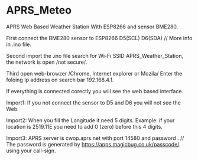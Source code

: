 # APRS_Meteo

APRS Web Based Weather Station With ESP8266 and sensor BME280.

First connect the BME280 sensor to ESP8266 D5(SCL) D6(SDA) // More info in .ino file.

Second import the .ino file search for Wi-Fi SSID APRS_Weather_Station, the network is open /not secure/.

Third open web-browzer /Chrome, Internet explorer or Mozila/ Enter the foloing Ip address on search bar 192.168.4.1.

If everything is connected corectly you will see the web based interface.

Import1: If you not connect the sensor to D5 and D6 you will not see the Web.

Import2: When you fill the Longitude it need 5 digits. Example: if your location is 2519.11E you need to add 0 (zero) before this 4 digits.

Import3: APRS server is cwop.aprs.net with port 14580 and password . // The password is generated by https://apps.magicbug.co.uk/passcode/ using your call-sign.


